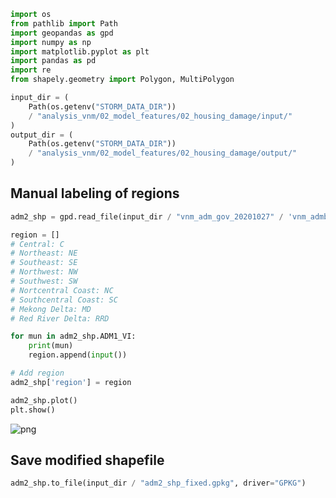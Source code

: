 ```python
import os
from pathlib import Path
import geopandas as gpd
import numpy as np
import matplotlib.pyplot as plt
import pandas as pd
import re
from shapely.geometry import Polygon, MultiPolygon
```


```python
input_dir = (
    Path(os.getenv("STORM_DATA_DIR"))
    / "analysis_vnm/02_model_features/02_housing_damage/input/"
)
output_dir = (
    Path(os.getenv("STORM_DATA_DIR"))
    / "analysis_vnm/02_model_features/02_housing_damage/output/"
)
```

## Manual labeling of regions


```python
adm2_shp = gpd.read_file(input_dir / "vnm_adm_gov_20201027" / 'vnm_admbnda_adm1_gov_20201027.shp' )
```


```python
region = []
# Central: C
# Northeast: NE
# Southeast: SE
# Northwest: NW
# Southwest: SW
# Nortcentral Coast: NC
# Southcentral Coast: SC
# Mekong Delta: MD
# Red River Delta: RRD

for mun in adm2_shp.ADM1_VI:
    print(mun)
    region.append(input())
```


```python
# Add region
adm2_shp['region'] = region
```


```python
adm2_shp.plot()
plt.show()
```



![png](00.0_shapefile_exploration_files/00.0_shapefile_exploration_6_0.png)



## Save modified shapefile


```python
adm2_shp.to_file(input_dir / "adm2_shp_fixed.gpkg", driver="GPKG")
```
